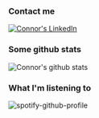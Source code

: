 ### Contact me
[![Connor's LinkedIn](https://img.shields.io/badge/linkedin-%230077B5.svg?&style=for-the-badge&logo=linkedin&logoColor=white)](https://www.linkedin.com/in/cpjmcquillan/)

### Some github stats
![Connor's github stats](https://github-readme-stats.vercel.app/api?username=cpjmcquillan&theme=dark)

### What I'm listening to
![spotify-github-profile](https://spotify-github-profile.vercel.app/api/view?uid=connor.mcquillan&cover_image=true&theme=default)

<!--
**cpjmcquillan/cpjmcquillan** is a ✨ _special_ ✨ repository because its `README.md` (this file) appears on your GitHub profile.

Here are some ideas to get you started:

- 🔭 I’m currently working on ...
- 🌱 I’m currently learning ...
- 👯 I’m looking to collaborate on ...
- 🤔 I’m looking for help with ...
- 💬 Ask me about ...
- 📫 How to reach me: ...
- 😄 Pronouns: ...
- ⚡ Fun fact: ...
-->
